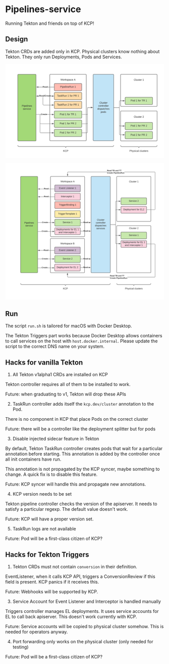 # Pipelines-service

Running Tekton and friends on top of KCP!

## Design

Tekton CRDs are added only in KCP. 
Physical clusters know nothing about Tekton. They only run Deployments, Pods and Services.

![Vanilla Tekton](./images/vanilla.png)


![Tekton Triggers](./images/triggers.png)

## Run

The script `run.sh` is tailored for macOS with Docker Desktop.

The Tekton Triggers part works because Docker Desktop allows containers to call services on the host with `host.docker.internal`.
Please update the script to the correct DNS name on your system.

## Hacks for vanilla Tekton

1. All Tekton v1alpha1 CRDs are installed on KCP

Tekton controller requires all of them to be installed to work.

Future: when graduating to v1, Tekton will drop these APIs

2. TaskRun controller adds itself the `kcp.dev/cluster` annotation to the Pod.

There is no component in KCP that place Pods on the correct cluster

Future: there will be a controller like the deployment splitter but for pods

3. Disable injected sidecar feature in Tekton

By default, Tekton TaskRun controller creates pods that wait for a particular annotation before starting.
This annotation is added by the controller once all init containers have run. 

This annotation is not propagated by the KCP syncer, maybe something to change. A quick fix is to disable this feature.

Future: KCP syncer will handle this and propagate new annotations.

4. KCP version needs to be set

Tekton pipeline controller checks the version of the apiserver. It needs to satisfy a particular regexp.
The default value doesn't work.

Future: KCP will have a proper version set.

5. TaskRun logs are not available

Future: Pod will be a first-class citizen of KCP?

## Hacks for Tekton Triggers

1. Tekton CRDs must not contain `conversion` in their definition.

EventListener, when it calls KCP API, triggers a ConversionReview if this field is present.
KCP panics if it receives this.

Future: Webhooks will be supported by KCP.

3. Service Account for Event Listener and Interceptor is handled manually

Triggers controller manages EL deployments. It uses service accounts for EL to call back apiserver. 
This doesn't work currently with KCP. 

Future: Service accounts will be copied to physical cluster somehow. This is needed for operators anyway.

4. Port forwarding only works on the physical cluster (only needed for testing)

Future: Pod will be a first-class citizen of KCP?
